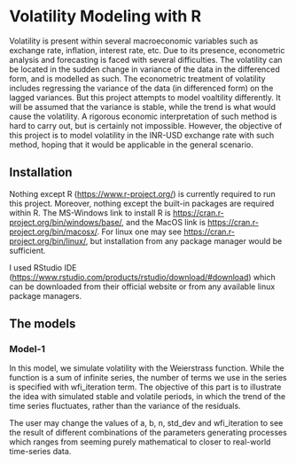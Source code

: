 # Volatility Modeling with R

Volatility is present within several macroeconomic variables such as exchange rate, inflation, interest rate, etc. Due to its presence, econometric analysis and forecasting is faced with several difficulties. The volatility can be located in the sudden change in variance of the data in the differenced form, and is modelled as such. The econometric treatment of volatility includes regressing the variance of the data (in differenced form) on the lagged variances. But this project attempts to model voaltility differently. It will be assumed that the variance is stable, while the trend is what would cause the volatility. A rigorous economic interpretation of such method is hard to carry out, but is certainly not impossible. However, the objective of this project is to model volatility in the INR-USD exchange rate with such method, hoping that it would be applicable in the general scenario.

## Installation

Nothing except R (https://www.r-project.org/) is currently required to run this project. Moreover, nothing except the built-in packages are required within R. The MS-Windows link to install R is https://cran.r-project.org/bin/windows/base/, and the MacOS link is https://cran.r-project.org/bin/macosx/. For linux one may see https://cran.r-project.org/bin/linux/, but installation from any package manager would be sufficient.

I used RStudio IDE (https://www.rstudio.com/products/rstudio/download/#download) which can be downloaded from their official website or from any available linux package managers.

## The models

### Model-1

In this model, we simulate volatility with the Weierstrass function. While the function is a sum of infinite series, the number of terms we use in the series is specified with wfi_iteration term. The objective of this part is to illustrate the idea with simulated stable and volatile periods, in which the trend of the time series fluctuates, rather than the variance of the residuals.

The user may change the values of a, b, n, std_dev and wfi_iteration to see the result of different combinations of the parameters generating processes which ranges from seeming purely mathematical to closer to real-world time-series data.